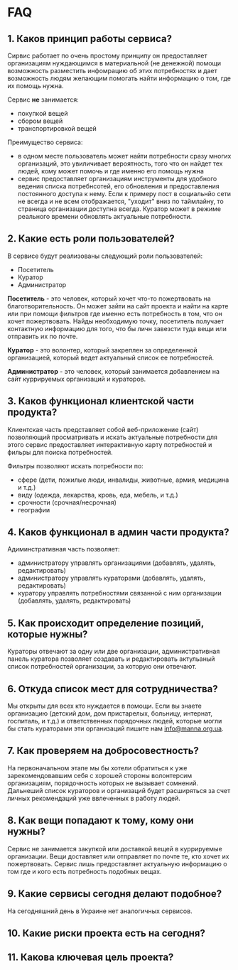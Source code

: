 # FAQ

## 1. Каков принцип работы сервиса?

Сирвис работает по очень простому принципу он предоставляет организациям нуждающимся в материальной (не денежной) помощи возможность  разместить инфомрацию об этих потребностях и дает возможность людям желающим помогать найти информацию о том, где их помощь нужна.

Сервис **не** занимается:
- покупкой вещей
- сбором вещей
- транспортировкой вещей

Преимущество сервиса:
- в одном месте пользователь может найти потребности сразу многих организаций, это увиличивает вероятность, того что он найдет тех людей, кому может помочь и где именно его помощь нужна
- сервис предоставляет организациям инструменты для удобного ведения списка потребнсотей, его обновления и предоставления постоянного доступа к нему. Если к примеру пост в социальнйо сети не всегда и не всем отображается, "уходит" вниз по таймлайну, то страница организации доступна всегда. Куратор может в режиме реального времени обновлять актуальные потребности.

## 2. Какие есть роли пользователей?

В сервисе будут реализованы следующий роли пользователей:

- Посетитель
- Куратор
- Администратор

**Посетитель** - это человек, который хочет что-то пожертвовать на благотворительность. Он может зайти на сайт проекта и найти на карте или при помощи фильтров где именно есть потребность в том, что он хочет пожертвовать. Найды необходимую точку, посетитель получает контактную информацию для того, что бы личн завезсти туда вещи или отправить их по почте.

**Куратор** - это волонтер, который закреплен за определенной организацией, который ведет актуальный список ее потребностей.

**Администратор** - это человек, который занимается добавлением на сайт куррируемых организаций и кураторов.

## 3. Каков функционал клиентской части продукта?

Клиентская часть представляет собой веб-приложение (сайт) позволяющий просматривать и искать актуальные потребности для этого сервис предоставляет интерактивную карту потребностей и фильры для поиска потребностей.

Фильтры позволяют искать потребности по:
- сфере (дети, пожилые люди, инвалиды, животные, армия, медицина и т.д.)
- виду (одежда, лекарства, кровь, еда, мебель, и т.д.)
- срочности (срочная/несрочная)
- географии

## 4. Каков функционал в админ части продукта?

Адиминстративная часть позволяет:
- администратору управлять организациями (добавлять, удалять, редактировать)
- администратору управлять кураторами (добавлять, удалять, редактировать)
- куратору управлять потребностями связанной с ним организации (добавлять, удалять, редактировать)

## 5. Как происходит определение позиций, которые нужны?

Кураторы отвечают за одну или две организации, административная панель куратора позволяет создавать и редактировать актульаный список потребностей организации, за которую они отвечают.

## 6. Откуда список мест для сотрудничества?

Мы открыты для всех кто нуждается в помощи. Если вы знаете организацию (детский дом, дом пристарелых, больницу, интернат, госпиталь, и т.д.) и ответственных порядочных людей, которые могли бы стать кураторами эти организаций пишите нам <info@manna.org.ua>.

## 7. Как проверяем на добросовестность?

На первоначальном этапе мы бы хотели обратиться к уже зарекомендовавшим себя с хорошей стороны волонтерсим организациям, порядочность которых не вызывает сомнений. Дальнеший список кураторов и организаций будет расширяться за счет личных рекомендаций уже ввлеченных в работу людей.

## 8. Как вещи попадают к тому, кому они нужны?

Сервис не занимается закупкой или доставкой вещей в куррируемые организации. Вещи доставляет или отправляет по почте те, кто хочет их пожертвовать. Сервис лишь предоставляет актуальную информацию о том где и кого есть потребность подобных вещах.

## 9. Какие сервисы сегодня делают подобное?

На сегодняшний день в Украине нет аналогичных сервисов.

## 10. Какие риски проекта есть на сегодня?



## 11. Какова ключевая цель проекта?



